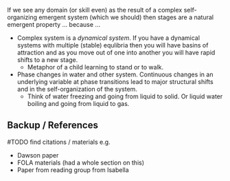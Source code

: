If we see any domain (or skill even) as the result of a complex self-organizing emergent system (which we should) then stages are a natural emergent property ... because ...

- Complex system is a *dynamical system*. If you have a dynamical systems with multiple (stable) equlibria then you will have basins of attraction and as you move out of one into another you will have rapid shifts to a new stage.
  - Metaphor of a child learning to stand or to walk.
- Phase changes in water and other system. Continuous changes in an underlying variable at phase transitions lead to major structural shifts and in the self-organization of the system.
  - Think of water freezing and going from liquid to solid. Or liquid water boiling and going from liquid to gas.

## Backup / References

#TODO  find citations / materials e.g. 

- Dawson paper
- FOLA materials (had a whole section on this)
- Paper from reading group from Isabella